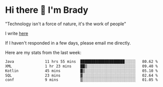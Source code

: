 # Hi there 👋 I'm Brady

"Technology isn't a force of nature, it's the work of people"

I write [here](https://github.com/hawk0120/blog)

If I haven't responded in a few days, please email me directly. 

Here are my stats from the last week:
<!--START_SECTION:waka-->

```txt
Java              11 hrs 55 mins  ████████████████████░░░░░   80.62 %
XML               1 hr 23 mins    ██▒░░░░░░░░░░░░░░░░░░░░░░   09.40 %
Kotlin            45 mins         █▒░░░░░░░░░░░░░░░░░░░░░░░   05.10 %
SQL               23 mins         ▓░░░░░░░░░░░░░░░░░░░░░░░░   02.64 %
conf              9 mins          ▒░░░░░░░░░░░░░░░░░░░░░░░░   01.05 %
```

<!--END_SECTION:waka-->


